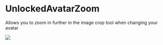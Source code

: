 # UnlockedAvatarZoom

Allows you to zoom in further in the image crop tool when changing your avatar

![](https://raw.githubusercontent.com/Tallycord/plugin-assets/main/UnlockedAvatarZoom/demo.avif)
